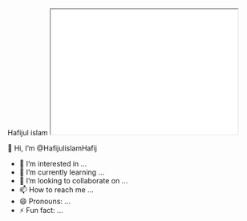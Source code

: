 
<html>
<head>
Hafijul islam
</head>
<body>



<iframe height="250" width="373" 
         src="h"> 
   </iframe> 
  





</body>
</html>


 👋 Hi, I’m @HafijulislamHafij
- 👀 I’m interested in ...
- 🌱 I’m currently learning ...
- 💞️ I’m looking to collaborate on ...
- 📫 How to reach me ...
- 😄 Pronouns: ...
- ⚡ Fun fact: ...

<!---
HafijulislamHafij/HafijulislamHafij is a ✨ special ✨ repository because its `README.md` (this file) appears on your GitHub profile.
You can click the Preview link to take a look at your changes.
--->
